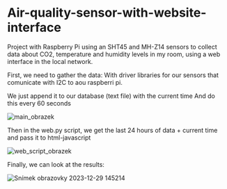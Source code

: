 # Air-quality-sensor-with-website-interface
Project with Raspberry Pi using an SHT45 and MH-Z14 sensors to collect data about CO2, temperature and humidity levels in my room, using a web interface in the local network.


First, we need to gather the data:
With driver libraries for our sensors that comunicate with I2C to aou raspberri pi.

We just append it to our database (text file) with the current time
And do this every 60 seconds 

![main_obrazek](https://github.com/aizej/Air-quality-sensor-with-website-interface/assets/61479273/76953b42-b060-4096-9af8-2af1c7ddc10b)

Then in the web.py script, we get the last 24 hours of data + current time and pass it to html-javascript

![web_script_obrazek](https://github.com/aizej/Air-quality-sensor-with-website-interface/assets/61479273/29d00d3b-f450-4969-8c63-aa542dfd73ae)



Finally, we can look at the results:


![Snímek obrazovky 2023-12-29 145214](https://github.com/aizej/Air-quality-sensor-with-website-interface/assets/61479273/8568bcdd-063d-422e-b770-95b7eeed9f30)


